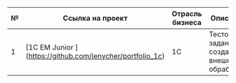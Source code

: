 № | Ссылка на проект | Отрасль бизнеса | Описание | Используемые библиотеки | Презентация проекта 
---|---|---|---|---|---
1 | [1C EM Junior ] (https://github.com/jenycher/portfolio_1c)|1C |Тестовое задание по созданию внешней обработки. | [Описание задания](https://github.com/jenycher/portfolio_1c/blob/main/Исходные%20данные.docx) | [Программа обработки](https://github.com/jenycher/portfolio_1c/blob/main/ОбработкаСправочникаПлатформа.epf)
